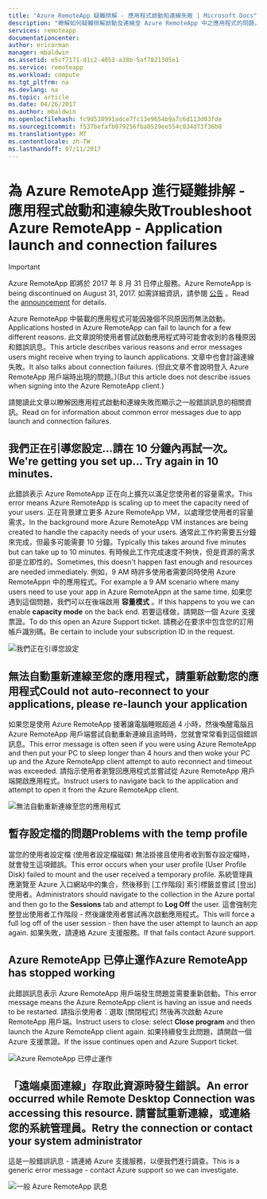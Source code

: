 ```yaml
---
title: "Azure RemoteApp 疑難排解 - 應用程式啟動和連線失敗 | Microsoft Docs"
description: "瞭解如何疑難排解啟動及連線至 Azure RemoteApp 中之應用程式的問題。"
services: remoteapp
documentationcenter: 
author: ericorman
manager: mbaldwin
ms.assetid: e5cf7171-d1c2-4053-a38b-5af7821305e1
ms.service: remoteapp
ms.workload: compute
ms.tgt_pltfrm: na
ms.devlang: na
ms.topic: article
ms.date: 04/26/2017
ms.author: mbaldwin
ms.openlocfilehash: fc9d538991adce7fc13e9654b9a7c6d113d03fde
ms.sourcegitcommit: f537befafb079256fba0529ee554c034d73f36b0
ms.translationtype: MT
ms.contentlocale: zh-TW
ms.lasthandoff: 07/11/2017
---
```

# <a name="troubleshoot-azure-remoteapp---application-launch-and-connection-failures"></a><span data-ttu-id="026c0-103">為 Azure RemoteApp 進行疑難排解 - 應用程式啟動和連線失敗</span><span class="sxs-lookup"><span data-stu-id="026c0-103">Troubleshoot Azure RemoteApp - Application launch and connection failures</span></span>
> [!IMPORTANT]
> <span data-ttu-id="026c0-104">Azure RemoteApp 即將於 2017 年 8 月 31 日停止服務。</span><span class="sxs-lookup"><span data-stu-id="026c0-104">Azure RemoteApp is being discontinued on August 31, 2017.</span></span> <span data-ttu-id="026c0-105">如需詳細資訊，請參閱 [公告](https://go.microsoft.com/fwlink/?linkid=821148) 。</span><span class="sxs-lookup"><span data-stu-id="026c0-105">Read the [announcement](https://go.microsoft.com/fwlink/?linkid=821148) for details.</span></span>
> 
> 

<span data-ttu-id="026c0-106">Azure RemoteApp 中裝載的應用程式可能因幾個不同原因而無法啟動。</span><span class="sxs-lookup"><span data-stu-id="026c0-106">Applications hosted in Azure RemoteApp can fail to launch for a few different reasons.</span></span> <span data-ttu-id="026c0-107">此文章說明使用者嘗試啟動應用程式時可能會收到的各種原因和錯誤訊息。</span><span class="sxs-lookup"><span data-stu-id="026c0-107">This article describes various reasons and error messages users might receive when trying to launch applications.</span></span> <span data-ttu-id="026c0-108">文章中也會討論連線失敗。</span><span class="sxs-lookup"><span data-stu-id="026c0-108">It also talks about connection failures.</span></span> <span data-ttu-id="026c0-109">(但此文章不會說明登入 Azure RemoteApp 用戶端時出現的問題。)</span><span class="sxs-lookup"><span data-stu-id="026c0-109">(But this article does not describe issues when signing into the Azure RemoteApp client.)</span></span>  

<span data-ttu-id="026c0-110">請閱讀此文章以瞭解因應用程式啟動和連線失敗而顯示之一般錯誤訊息的相關資訊。</span><span class="sxs-lookup"><span data-stu-id="026c0-110">Read on for information about common error messages due to app launch and connection failures.</span></span>

## <a name="were-getting-you-set-up-try-again-in-10-minutes"></a><span data-ttu-id="026c0-111">我們正在引導您設定...請在 10 分鐘內再試一次。</span><span class="sxs-lookup"><span data-stu-id="026c0-111">We're getting you set up... Try again in 10 minutes.</span></span>
<span data-ttu-id="026c0-112">此錯誤表示 Azure RemoteApp 正在向上擴充以滿足您使用者的容量需求。</span><span class="sxs-lookup"><span data-stu-id="026c0-112">This error means Azure RemoteApp is scaling up to meet the capacity need of your users.</span></span> <span data-ttu-id="026c0-113">正在背景建立更多 Azure RemoteApp VM，以處理您使用者的容量需求。</span><span class="sxs-lookup"><span data-stu-id="026c0-113">In the background more Azure RemoteApp VM instances are being created to handle the capacity needs of your users.</span></span> <span data-ttu-id="026c0-114">通常此工作約需要五分鐘來完成，但最多可能需要 10 分鐘。</span><span class="sxs-lookup"><span data-stu-id="026c0-114">Typically this takes around five minutes but can take up to 10 minutes.</span></span> <span data-ttu-id="026c0-115">有時候此工作完成速度不夠快，但是資源的需求卻是立即性的。</span><span class="sxs-lookup"><span data-stu-id="026c0-115">Sometimes, this doesn't happen fast enough and resources are needed immediately.</span></span> <span data-ttu-id="026c0-116">例如，9 AM 時許多使用者需要同時使用 Azure RemoteAppn 中的應用程式。</span><span class="sxs-lookup"><span data-stu-id="026c0-116">For example a 9 AM scenario where many users need to use your app in Azure RemoteAppn at the same time.</span></span> <span data-ttu-id="026c0-117">如果您遇到這個問題，我們可以在後端啟用 **容量模式** 。</span><span class="sxs-lookup"><span data-stu-id="026c0-117">If this happens to you we can enable **capacity mode** on the back end.</span></span> <span data-ttu-id="026c0-118">若要這樣做，請開啟一個 Azure 支援票證。</span><span class="sxs-lookup"><span data-stu-id="026c0-118">To do this open an Azure Support ticket.</span></span> <span data-ttu-id="026c0-119">請務必在要求中包含您的訂用帳戶識別碼。</span><span class="sxs-lookup"><span data-stu-id="026c0-119">Be certain to include your subscription ID in the request.</span></span>  

![我們正在引導您設定](./media/remoteapp-apptrouble/ra-apptrouble1.png)

## <a name="could-not-auto-reconnect-to-your-applications-please-re-launch-your-application"></a><span data-ttu-id="026c0-121">無法自動重新連線至您的應用程式，請重新啟動您的應用程式</span><span class="sxs-lookup"><span data-stu-id="026c0-121">Could not auto-reconnect to your applications, please re-launch your application</span></span>
<span data-ttu-id="026c0-122">如果您是使用 Azure RemoteApp 接著讓電腦睡眠超過 4 小時，然後喚醒電腦且 Azure RemoteApp 用戶端嘗試自動重新連線且逾時時，您就會常常看到這個錯誤訊息。</span><span class="sxs-lookup"><span data-stu-id="026c0-122">This error message is often seen if you were using Azure RemoteApp and then put your PC to sleep longer than 4 hours and then woke your PC up and the Azure RemoteApp client attempt to auto reconnect and timeout was exceeded.</span></span>  <span data-ttu-id="026c0-123">請指示使用者瀏覽回應用程式並嘗試從 Azure RemoteApp 用戶端開啟應用程式。</span><span class="sxs-lookup"><span data-stu-id="026c0-123">Instruct users to navigate back to the application and attempt to open it from the Azure RemoteApp client.</span></span>

![無法自動重新連線至您的應用程式](./media/remoteapp-apptrouble/ra-apptrouble2.png) 

## <a name="problems-with-the-temp-profile"></a><span data-ttu-id="026c0-125">暫存設定檔的問題</span><span class="sxs-lookup"><span data-stu-id="026c0-125">Problems with the temp profile</span></span>
<span data-ttu-id="026c0-126">當您的使用者設定檔 (使用者設定檔磁碟) 無法掛接且使用者收到暫存設定檔時，就會發生這項錯誤。</span><span class="sxs-lookup"><span data-stu-id="026c0-126">This error occurs when your user profile (User Profile Disk) failed to mount and the user received a temporary profile.</span></span>  <span data-ttu-id="026c0-127">系統管理員應瀏覽至 Azure 入口網站中的集合，然後移到 [工作階段] 索引標籤並嘗試 [登出] 使用者。</span><span class="sxs-lookup"><span data-stu-id="026c0-127">Administrators should navigate to the collection in the Azure portal and then go to the **Sessions** tab and attempt to **Log Off** the user.</span></span> <span data-ttu-id="026c0-128">這會強制完整登出使用者工作階段 - 然後讓使用者嘗試再次啟動應用程式。</span><span class="sxs-lookup"><span data-stu-id="026c0-128">This will force a full log off of the user session - then have the user attempt to launch an app again.</span></span> <span data-ttu-id="026c0-129">如果失敗，請連絡 Azure 支援服務。</span><span class="sxs-lookup"><span data-stu-id="026c0-129">If that fails contact Azure support.</span></span>

## <a name="azure-remoteapp-has-stopped-working"></a><span data-ttu-id="026c0-130">Azure RemoteApp 已停止運作</span><span class="sxs-lookup"><span data-stu-id="026c0-130">Azure RemoteApp has stopped working</span></span>
<span data-ttu-id="026c0-131">此錯誤訊息表示 Azure RemoteApp 用戶端發生問題並需要重新啟動。</span><span class="sxs-lookup"><span data-stu-id="026c0-131">This error message means the Azure RemoteApp client is having an issue and needs to be restarted.</span></span> <span data-ttu-id="026c0-132">請指示使用者：選取 [關閉程式]  然後再次啟動 Azure RemoteApp 用戶端。</span><span class="sxs-lookup"><span data-stu-id="026c0-132">Instruct users to close: select **Close program** and then launch the Azure RemoteApp client again.</span></span>  <span data-ttu-id="026c0-133">如果持續發生此問題，請開啟一個 Azure 支援票證。</span><span class="sxs-lookup"><span data-stu-id="026c0-133">If the issue continues open and Azure Support ticket.</span></span>

![Azure RemoteApp 已停止運作](./media/remoteapp-apptrouble/ra-apptrouble3.png)  

## <a name="an-error-occurred-while-remote-desktop-connection-was-accessing-this-resource-retry-the-connection-or-contact-your-system-administrator"></a><span data-ttu-id="026c0-135">「遠端桌面連線」存取此資源時發生錯誤。</span><span class="sxs-lookup"><span data-stu-id="026c0-135">An error occurred while Remote Desktop Connection was accessing this resource.</span></span> <span data-ttu-id="026c0-136">請嘗試重新連線，或連絡您的系統管理員。</span><span class="sxs-lookup"><span data-stu-id="026c0-136">Retry the connection or contact your system administrator</span></span>
<span data-ttu-id="026c0-137">這是一般錯誤訊息 - 請連絡 Azure 支援服務，以便我們進行調查。</span><span class="sxs-lookup"><span data-stu-id="026c0-137">This is a generic error message - contact Azure support so we can investigate.</span></span> 

![一般 Azure RemoteApp 訊息](./media/remoteapp-apptrouble/ra-apptrouble4.png) 


